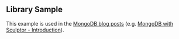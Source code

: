 ## Library Sample

This example is used in the [MongoDB blog posts](http://sculptorgenerator.org/tags.html#MongoDB-ref) (e.g. [MongoDB with Sculptor - Introduction](http://sculptorgenerator.org/2010/04/27/mongodb-with-sculptor---introduction/)).
